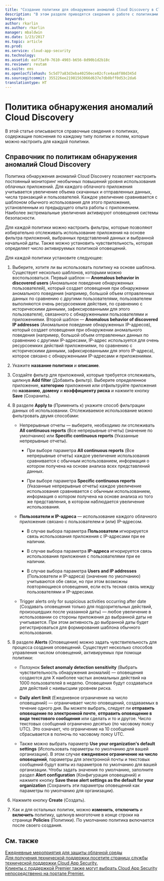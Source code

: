 ```yaml
---
title: "Создание политики для обнаружения аномалий Cloud Discovery в Cloud App Security | Microsoft Docs"
description: "В этом разделе приводятся сведения о работе с политиками обнаружения аномалий Cloud Discovery."
keywords: 
author: rkarlin
ms.author: rkarlin
manager: mbaldwin
ms.date: 1/23/2017
ms.topic: article
ms.prod: 
ms.service: cloud-app-security
ms.technology: 
ms.assetid: eaf73af0-7610-4903-b656-8d90b1d2b18c
ms.reviewer: reutam
ms.suite: ems
ms.openlocfilehash: 5c5d77a83d3eba40250ece02cfce4aa8f80d345d
ms.sourcegitcommit: 355226ee21981563066d637e7db0bff0d53c2da6
translationtype: HT
---
```

# <a name="cloud-discovery-anomaly-detection-policy"></a>Политика обнаружения аномалий Cloud Discovery
В этой статье описываются справочные сведения о политиках, содержащие пояснения по каждому типу политик и полям, которые можно настроить для каждой политики.  
  
## <a name="cloud-discovery-anomaly-detection-policy-reference"></a>Справочник по политикам обнаружения аномалий Cloud Discovery  
Политика обнаружения аномалий Cloud Discovery позволяет настроить постоянный мониторинг необычных повышений уровня использования облачных приложений. Для каждого облачного приложения учитывается увеличение объема скачанных и отправленных данных, числа транзакций и пользователей. Каждое увеличение сравнивается с шаблоном обычного использования для этого приложения, установленным из предыдущего опыта работы с приложением. Наиболее экстремальные увеличения активируют оповещения системы безопасности.  
  
Для каждой политики можно настроить фильтры, которые позволяют избирательно отслеживать использование приложения на основе фильтра приложений, выбранных представлений данных и выбранной начальной даты. Также можно установить чувствительность, которая определяет число активируемых политикой оповещений.  

Для каждой политики установите следующее:

1. Выберите, хотите ли вы использовать политику на основе шаблона. Существует несколько шаблонов, которыми можно воспользоваться. Первый шаблон — **Anomalous behavior in discovered users** (Аномальное поведение обнаруженных пользователей), который создает оповещения при обнаружении аномального поведения (например, большой объем отправленных данных по сравнению с другими пользователями, пользователем выполняются очень ресурсоемкие действия, по сравнению с историческими данными, зафиксированными для этого пользователя), связанного с обнаруженными пользователями и приложениями. Второй шаблон — **Anomalous behavior of discovered IP addresses** (Аномальное поведение обнаруженных IP-адресов), который создает оповещения при обнаружении аномального поведения (например, большой объем отправленных данных по сравнению с другими IP-адресами, IP-адрес используется для очень ресурсоемких действий приложениями, по сравнению с историческими данными, зафиксированными для этого IP-адреса), которое связано с обнаруженными IP-адресами и приложениями. 
 
2. Укажите **название политики** и **описание**.  

3. Создайте фильтр для приложений, которые требуется отслеживать, щелкнув **Add filter** (Добавить фильтр). Выберите определенное приложение, **категорию** приложения или отфильтруйте приложения по **названию**, **домену** и **коэффициенту риска** и нажмите кнопку **Save** (Сохранить).

4. В разделе **Apply to** (Применить к) укажите способ фильтрации данных об использовании. Отслеживаемое использование можно фильтровать двумя способами:  
  
    -   Непрерывные отчеты — выберите, необходимо ли отслеживать **All continuous reports** (Все непрерывные отчеты) (значение по умолчанию) или **Specific continuous reports** (Указанные непрерывные отчеты).  
  
        -   При выборе параметра **All continuous reports** (Все непрерывные отчеты) каждое увеличение использования сравнивается с обычным использованием, информация о котором получена на основе анализа всех представлений данных.  
  
        -   При выборе параметра **Specific continuous reports** (Указанные непрерывные отчеты) каждое увеличение использования сравнивается с обычным использованием, информация о котором получена на основе анализа из того же представления, в котором наблюдается увеличение использования.  
  
    -   **Пользователи и IP-адреса** — использование каждого облачного приложения связано с пользователем и (или) IP-адресом.  
  
        -   В случае выбора параметра **Пользователи** игнорируется связь использования приложения с IP-адресами при ее наличии.  
  
        -   В случае выбора параметра **IP-адреса** игнорируется связь использования приложения с пользователями при ее наличии.  
  
        -   В случае выбора параметра **Users and IP addresses** (Пользователи и IP-адреса) (значение по умолчанию) учитываются обе связи, но при этом возможны повторяющиеся оповещения, если есть тесная связь между пользователями и IP-адресами.
    -   Trigger alerts only for suspicious activities occurring after date (Создавать оповещения только для подозрительных действий, произошедших после указанной даты) — любое увеличение в использовании со стороны приложения до выбранной даты не учитывается. При этом активность до выбранной даты будет регистрироваться для формирования шаблона обычного использования.  
  
5. В разделе **Alerts** (Оповещения) можно задать чувствительность для процесса создания оповещений. Существует несколько способов управления числом оповещений, активируемых при помощи политики:  
  
    -   Ползунок **Select anomaly detection sensitivity** (Выбрать чувствительность обнаружения аномалий) — оповещения создаются для X наиболее частых аномальных действий на 1000 пользователей в неделю. Оповещения будут создаваться для действий с наивысшим уровнем риска.  
  
    -   **Daily alert limit** (Ежедневное ограничение на число оповещений) — ограничивает число оповещений, создаваемых в течение одного дня. Вы можете выбрать, следует ли **отправить оповещение по электронной почте**, **отправить оповещение в виде текстового сообщения** или сделать и то и другое. Число текстовых сообщений ограничено десятью (по часовому поясу UTC). Это означает, что ограничение на 10 сообщений сбрасывается в полночь по часовому поясу UTC.

    - Также можно выбрать параметр **Use your organization's default settings** (Использовать параметры по умолчанию для вашей организации). В этом случае **ежедневное ограничение на число оповещений**, параметры для электронной почты и текстовых сообщений будут взяты из параметров по умолчанию для вашей организации. Чтобы задать значения по умолчанию, заполните раздел **Alert configuration** (Конфигурация оповещений) и нажмите кнопку **Save these alert settings as the default for your organization** (Сохранить эти параметры оповещений как параметры по умолчанию для организации).

6. Нажмите кнопку **Create** (Создать).

7. Как и для остальных политик, можно **изменить**, **отключить** и **включить** политику, щелкнув многоточие в конце строки на странице **Policies** (Политики). По умолчанию политика включается после своего создания.

## <a name="see-also"></a>См. также  
[Ежедневные мероприятия для защиты облачной среды](daily-activities-to-protect-your-cloud-environment.md)   
[Для получения технической поддержки посетите страницу службы технической поддержки Cloud App Security.](http://support.microsoft.com/oas/default.aspx?prid=16031)   
[Клиенты с поддержкой Premier также могут выбрать Cloud App Security непосредственно на портале Premier.](https://premier.microsoft.com/)  
  
  